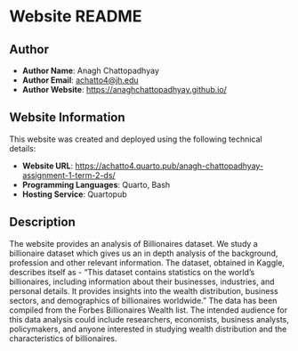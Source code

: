 # Website README

## Author

- **Author Name**: Anagh Chattopadhyay
- **Author Email**: achatto4@jh.edu
- **Author Website**: https://anaghchattopadhyay.github.io/

## Website Information

This website was created and deployed using the following technical details:

- **Website URL**: https://achatto4.quarto.pub/anagh-chattopadhyay-assignment-1-term-2-ds/
- **Programming Languages**: Quarto, Bash
- **Hosting Service**: Quartopub

## Description

The website provides an analysis of Billionaires dataset. We study a billionaire dataset which gives us an in depth analysis of the background, profession and other relevant information. The dataset, obtained in Kaggle, describes itself as - “This dataset contains statistics on the world’s billionaires, including information about their businesses, industries, and personal details. It provides insights into the wealth distribution, business sectors, and demographics of billionaires worldwide.” The data has been compiled from the Forbes Billionaires Wealth list. The intended audience for this data analysis could include researchers, economists, business analysts, policymakers, and anyone interested in studying wealth distribution and the characteristics of billionaires.

